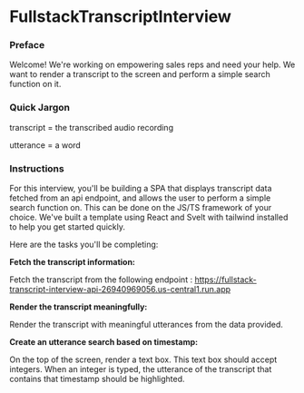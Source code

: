 # FullstackTranscriptInterview

### Preface
Welcome! We're working on empowering sales reps and need your help.
We want to render a transcript to the screen and perform a simple search function on it.

### Quick Jargon
transcript = the transcribed audio recording

utterance = a word

### Instructions

For this interview, you'll be building a SPA that displays transcript data fetched from an api endpoint, and allows the user to perform a simple search function on. This can be done on the JS/TS framework of your choice. 
We've built a template using React and Svelt with tailwind installed to help you get started quickly.

Here are the tasks you'll be completing:

**Fetch the transcript information:**

Fetch the transcript from the following endpoint : https://fullstack-transcript-interview-api-26940969056.us-central1.run.app


**Render the transcript meaningfully:**

Render the transcript with meaningful utterances from the data provided.

**Create an utterance search based on timestamp:**

On the top of the screen, render a text box.
This text box should accept integers.
When an integer is typed, the utterance of the transcript that contains that timestamp should be highlighted.

